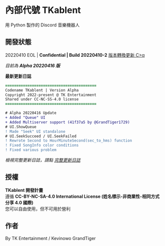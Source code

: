 # 內部代號 TKablent
用 Python 製作的 Discord 音樂機器人
## 開發狀態
20220410 EOL | **Confidential | Build 20220410-2** [版本轉換更新 C>α](https://github.com/TK-Entertainment/tkablent/commit/9117b15dde26c1f8e9b4c7337f0493a61e09d4d8)

*目前為 **Alpha 20220416 版***  
  
**最新更新日誌**
```diff
=========================================
Codename TKablent | Version Alpha
Copyright 2022-present @ TK Entertainment
Shared under CC-NC-SS-4.0 license
=========================================

# Alpha 20220416 Update
+ Added "Queue" UI
+ Added Multiserver support (41f37a5 by @GrandTiger1729)
# UI.ShowQueue
! Made "Seek" UI standalone
# UI.SeekSucceed / UI.SeekFailed
! Rewrote Second to HourMinuteSecond(sec_to_hms) function
! Fixed SongInfo color conditions
! Fixed various problem
```  
*檢視完整更新日誌，請點 [完整更新日誌](https://github.com/TK-Entertainment/tkablent/blob/main/CHANGELOG.md)*
## 授權
**TKablent 開發計畫**  
遵循 **CC-BY-NC-SA-4.0 International License (姓名標示-非商業性-相同方式分享 4.0 國際)**  
您可以自由使用，但不可用於營利
## 作者
By TK Entertainment / Kevinowo GrandTiger

